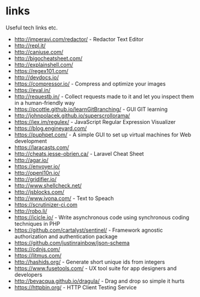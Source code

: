 # links
Useful tech links etc.

- http://imperavi.com/redactor/ - Redactor Text Editor
- http://repl.it/
- http://caniuse.com/
- http://bigocheatsheet.com/
- http://explainshell.com/
- https://regex101.com/
- http://devdocs.io/
- https://compressor.io/ - Compress and optimize your images
- https://eval.in/
- http://requestb.in/ - Collect requests made to it and let you inspect them in a human-friendly way
- https://pcottle.github.io/learnGitBranching/ - GUI GIT learning
- http://johnpolacek.github.io/superscrollorama/
- https://jex.im/regulex/ - JavaScript Regular Expression Visualizer
- https://blog.engineyard.com/
- https://puphpet.com/ - A simple GUI to set up virtual machines for Web development
- https://laracasts.com/
- http://cheats.jesse-obrien.ca/ - Laravel Cheat Sheet
- http://agar.io/
- https://envoyer.io/
- http://openl10n.io/
- http://gridifier.io/
- http://www.shellcheck.net/
- http://jsblocks.com/
- http://www.ivona.com/ - Text to Speach
- https://scrutinizer-ci.com
- http://robo.li/
- https://icicle.io/ - Write asynchronous code using synchronous coding techniques in PHP
- https://github.com/cartalyst/sentinel/ - Framework agnostic authorization and authentication package
- https://github.com/justinrainbow/json-schema
- https://cdnjs.com/
- https://litmus.com/
- http://hashids.org/ - Generate short unique ids from integers
- https://www.fusetools.com/ - UX tool suite for app designers and developers
- http://bevacqua.github.io/dragula/ - Drag and drop so simple it hurts
- https://httpbin.org/ - HTTP Client Testing Service
